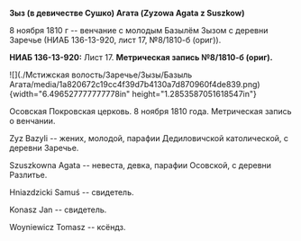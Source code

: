 **Зыз (в девичестве Сушко) Агата (Zyzowa Agata z Suszkow)**

8 ноября 1810 г -- венчание с молодым Базылём Зызом с деревни Заречье
(НИАБ 136-13-920, лист 17, №8/1810-б (ориг)).

**НИАБ 136-13-920:** Лист 17. **Метрическая запись №8/1810-б (ориг).**

![](./Мстижская волость/Заречье/Зызы/Базыль Агата/media/1a820672c19cc4f39d7b4130a7d870960f4de839.png){width="6.496527777777778in"
height="1.2853587051618547in"}

Осовская Покровская церковь. 8 ноября 1810 года. Метрическая запись о
венчании.

Zyz Bazyli -- жених, молодой, парафии Дедиловичской католической, с
деревни Заречье.

Szuszkowna Agata -- невеста, девка, парафии Осовской, с деревни
Разлитье.

Hniazdzicki Samuś -- свидетель.

Konasz Jan -- свидетель.

Woyniewicz Tomasz -- ксёндз.
